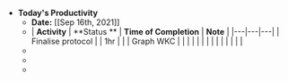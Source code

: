 - **Today's Productivity**
	- **Date:** [[Sep 16th, 2021]]
	-
	  | **Activity** | **Status    **  | **Time of Completion** | **Note**  | 
	  |---|---|---|
	  | Finalise protocol  |   | 1hr  |   |
	  | Graph WKC  |   |   |   |
	  |   |   |   |   |
	  |   |   |   |   |
	-
	-
	-